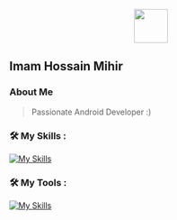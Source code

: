 <p align="center"><img align="center" width="60" src="https://skillicons.dev/icons?i=kotlin"/></p>

## Imam Hossain Mihir
### About Me
>Passionate Android Developer :)
	
### 🛠 My Skills :
[![My Skills](https://skillicons.dev/icons?i=kotlin,python,flask,bash,linux)](https://skillicons.dev)
### 🛠 My Tools :
[![My Skills](https://skillicons.dev/icons?i=androidstudio,idea,vscode,&perline=12)](https://skillicons.dev)


